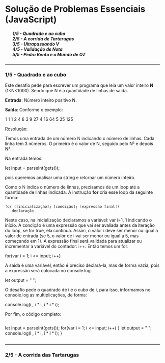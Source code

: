 <h1>Solução de Problemas Essenciais (JavaScript) </h1>

<h5>
<ul>
    1/5 - Quadrado e ao cubo <br>
    2/5 - A corrida de Tartarugas <br>
    3/5 - Ultrapassando V <br>
    4/5 - Validação de Nota <br>
    5/5 - Pedro Bento e o Mundo de OZ
</ul></h5>


____

<h3> 1/5 - Quadrado e ao cubo </h3>

Este desafio pede para escrever um programa que leia um valor inteiro **N** (1<N<1000). Sendo que N é a quantidade de linhas de saída.

**Entrada**: Número inteiro positivo **N**.

**Saída**: Conforme o exemplo: 

1 1 1
2 4 8
3 9 27
4 16 64
5 25 125

<u>Resolução:</u>

Temos uma entrada de um número N indicando o número de linhas. Cada linha tem 3 números. O primeiro é o valor de N, seguido pelo N² e depois N³. 

Na entrada temos: 

let input = parseInt(gets());

pois queremos analisar uma string e retornar um número inteiro. 

Como o N indica o número de linhas, precisamos de um loop até a quantidade de linhas indicada. A instrução **for** cria esse loop da seguinte forma: 

```
for ([inicialização]; [condição]; [expressão final])
   declaração
```

Neste caso, na inicialização declaramos a variável: var i=1, 1 indicando o início. A condição é uma expressão que vai ser avaliada antes da iteração do loop, se for true, ela continua. Assim, o valor i deve ser menor ou igual a valor de entrada (se 5, o valor de i vai ser menor ou igual a 5, mas começando em 1). A expressão final será validada para atualizar ou incrementar a variável do contador: i++. Então temos um for: 

for(var i = 1; i <= input; i++)

A saída é uma variável, então é preciso declará-la, mas de forma vazia, pois a expressão será colocada no console.log.

 let output = " ";

O desafio pede o quadrado de i e o cubo de i, para isso, informamos no console.log as multiplicações, de forma:

console.log(i , i  * i, i * i * i);

Por fim, o código completo:

```

```

let input = parseInt(gets());
for(var i = 1; i <= input; i++)
{
let output = " ";
console.log(i , i  * i, i * i * i);
}

```

```

____

<h3> 2/5 - A corrida das Tartarugas </h3>